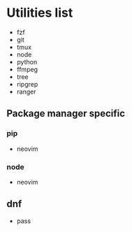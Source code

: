 # Utilities list
- fzf
- git
- tmux
- node
- python
- ffmpeg
- tree
- ripgrep
- ranger

## Package manager specific
### pip
- neovim
### node
- neovim
## dnf
- pass

